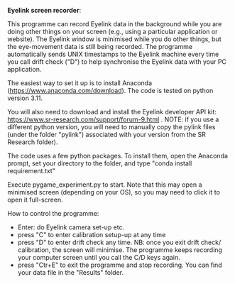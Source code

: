 **Eyelink screen recorder**:

This programme can record Eyelink data in the background while you are doing other things on your screen (e.g., using a particular application or website). The Eyelink window is minimised while you do other things, but the eye-movement data is still being recorded. The programme automatically sends UNIX timestamps to the Eyelink machine every time you call drift check ("D") to help synchronise the Eyelink data with your PC application.

The easiest way to set it up is to install Anaconda (https://www.anaconda.com/download). The code is tested on python version 3.11.

You will also need to download and install the Eyelink developer API kit: https://www.sr-research.com/support/forum-9.html . NOTE: if you use a different python version, you will need to manually copy the pylink files (under the folder "pylink") associated with your version from the SR Research folder).

The code uses a few python packages. To install them, open the Anaconda prompt, set your directory to the folder, and type "conda install requirement.txt"

Execute pygame_experiment.py to start. Note that this may open a minimised screen (depending on your OS), so you may need to click it to open it full-screen.

How to control the programme:

- Enter: do Eyelink camera set-up etc.
- press "C" to enter calibration setup-up at any time
- press "D" to enter drift check any time. NB: once you exit drift check/ calibration, the screen will minimise. The programme keeps recording your computer screen until you call the C/D keys again.
- press "Ctr+E" to exit the programme and stop recording. You can find your data file in the "Results" folder.

